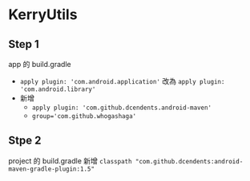 # KerryUtils

## Step 1
app 的 build.gradle

* `apply plugin: 'com.android.application'` 改為 `apply plugin: 'com.android.library'`
* 新增 
	* `apply plugin: 'com.github.dcendents.android-maven'`
	* `group='com.github.whogashaga'`

## Stpe 2
project 的 build.gradle
新增 `classpath "com.github.dcendents:android-maven-gradle-plugin:1.5"`